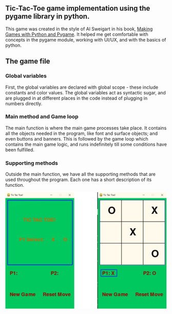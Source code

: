## Tic-Tac-Toe game implementation using the pygame library in python.

This game was created in the style of Al Sweigart in his book, [Making Games with Python and Pygame](http://inventwithpython.com/makinggames.pdf). It helped me get comfortable with concepts in the pygame module, working with UI/UX, and with the basics of python.

## The game file
### Global variables
First, the global variables are declared with global scope - these include constants and color values. The global variables act as syntactic sugar, and are plugged in at different places in the code instead of plugging in numbers directly.

### Main method and Game loop
The main function is where the main game processes take place. It contains all the objects needed in the program, like font and surface objects; and even buttons and banners. This is followed by the game loop which contains the main game logic, and runs indefinitely till some conditions have been fulfilled. 

### Supporting methods
Outside the main function, we have all the supporting methods that are used throughout the program. Each one has a short description of its function.

![Pygame Tic Tac Toe](img.png)